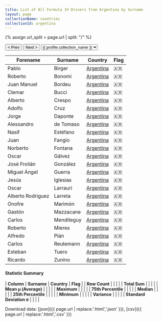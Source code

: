 ```yaml
---
title: List of All Formula 1® Drivers from Argentina by Surname
layout: page
collectionName: countries
collectionId: argentina
---
```


{% assign url_split = page.url | split: "/" %}
<div id="collection-navigation">
<button onclick="selector.options[selector.selectedIndex-1].value && (window.location = selector.options[selector.selectedIndex-1].value);">&lt; Prev</button>
<button onclick="selector.options[selector.selectedIndex+1].value && (window.location = selector.options[selector.selectedIndex+1].value);">Next &gt;</button>
<select id="selector" onchange="this.options[this.selectedIndex].value && (window.location = this.options[this.selectedIndex].value);">
  {% for collectionId in site.data[page.collectionName].refs %}
    {% if collectionId == page.collectionId %}
      {% assign selected = "selected" %}
    {% else %}
      {% assign selected = "" %}
    {% endif %}
    {% assign profile = site.data[page.collectionName][collectionId].profile %}
    <option value="/f1/{{ page.collectionName }}/{{ collectionId }}/{{ url_split[4] }}" {{ selected }}>{{ profile.collection_name }}</option>
  {% endfor %}
</select>
</div>

| Forename | Surname | Country | Flag |
|--|--|--|--|
| Pablo | Birger | [Argentina](/f1/countries/argentina) | 🇦🇷 |
| Roberto | Bonomi | [Argentina](/f1/countries/argentina) | 🇦🇷 |
| Juan Manuel | Bordeu | [Argentina](/f1/countries/argentina) | 🇦🇷 |
| Clemar | Bucci | [Argentina](/f1/countries/argentina) | 🇦🇷 |
| Alberto | Crespo | [Argentina](/f1/countries/argentina) | 🇦🇷 |
| Adolfo | Cruz | [Argentina](/f1/countries/argentina) | 🇦🇷 |
| Jorge | Daponte | [Argentina](/f1/countries/argentina) | 🇦🇷 |
| Alessandro | de Tomaso | [Argentina](/f1/countries/argentina) | 🇦🇷 |
| Nasif | Estéfano | [Argentina](/f1/countries/argentina) | 🇦🇷 |
| Juan | Fangio | [Argentina](/f1/countries/argentina) | 🇦🇷 |
| Norberto | Fontana | [Argentina](/f1/countries/argentina) | 🇦🇷 |
| Oscar | Gálvez | [Argentina](/f1/countries/argentina) | 🇦🇷 |
| José Froilán | González | [Argentina](/f1/countries/argentina) | 🇦🇷 |
| Miguel Ángel | Guerra | [Argentina](/f1/countries/argentina) | 🇦🇷 |
| Jesús | Iglesias | [Argentina](/f1/countries/argentina) | 🇦🇷 |
| Oscar | Larrauri | [Argentina](/f1/countries/argentina) | 🇦🇷 |
| Alberto Rodriguez | Larreta | [Argentina](/f1/countries/argentina) | 🇦🇷 |
| Onofre | Marimón | [Argentina](/f1/countries/argentina) | 🇦🇷 |
| Gastón | Mazzacane | [Argentina](/f1/countries/argentina) | 🇦🇷 |
| Carlos | Menditeguy | [Argentina](/f1/countries/argentina) | 🇦🇷 |
| Roberto | Mieres | [Argentina](/f1/countries/argentina) | 🇦🇷 |
| Alfredo | Pián | [Argentina](/f1/countries/argentina) | 🇦🇷 |
| Carlos | Reutemann | [Argentina](/f1/countries/argentina) | 🇦🇷 |
| Esteban | Tuero | [Argentina](/f1/countries/argentina) | 🇦🇷 |
| Ricardo | Zunino | [Argentina](/f1/countries/argentina) | 🇦🇷 |

#### Statistic Summary

| **Column** | **Surname** | **Country** | **Flag** |
| **Row Count** |  |  |  |
| **Total Sum** |  |  |  |
| **Mean μ (Average)** |  |  |  |
| **Maximum** |  |  |  |
| **75th Percentile** |  |  |  |
| **Median** |  |  |  |
| **25th Percentile** |  |  |  |
| **Minimum** |  |  |  |
| **Variance** |  |  |  |
| **Standard Deviation σ** |  |  |  |

Download data: [json]({{ page.url | replace:'.html','.json' }}), [csv]({{ page.url | replace:'.html','.csv' }})
